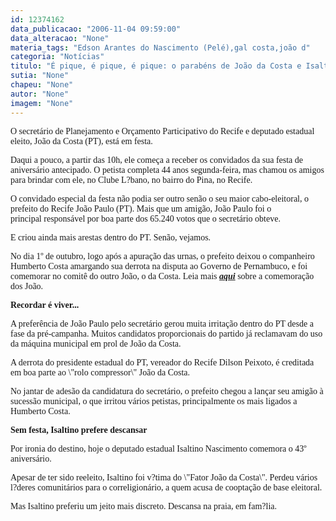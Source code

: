 ```yaml
---
id: 12374162
data_publicacao: "2006-11-04 09:59:00"
data_alteracao: "None"
materia_tags: "Edson Arantes do Nascimento (Pelé),gal costa,joão d"
categoria: "Notícias"
titulo: "É pique, é pique, é pique: o parabéns de João da Costa e Isaltino Nascimento "
sutia: "None"
chapeu: "None"
autor: "None"
imagem: "None"
---
```

<p><P><FONT face=Verdana>O secretário de Planejamento e Orçamento Participativo do Recife e deputado estadual eleito, João da Costa (PT), está em festa.</FONT></P></p>
<p><P><FONT face=Verdana>Daqui a pouco, a partir das 10h, ele começa a receber os convidados da sua festa de aniversário&nbsp;antecipado. O petista completa 44 anos segunda-feira, mas chamou os amigos para brindar com ele,&nbsp;no Clube L?bano, no bairro do Pina, no Recife. </FONT></P></p>
<p><P><FONT face=Verdana>O convidado especial da festa não podia ser outro senão o seu maior cabo-eleitoral, o prefeito do Recife João Paulo (PT).&nbsp;</FONT><FONT face=Verdana>Mais que um amigão, João Paulo foi o principal&nbsp;responsável por&nbsp;boa parte dos 65.240 votos que o secretário obteve. </FONT></P></p>
<p><P><FONT face=Verdana>E criou ainda mais arestas dentro do PT. Senão, vejamos. </FONT></P></p>
<p><P><FONT face=Verdana>No dia 1º de outubro, logo após a apuração das urnas,&nbsp;o prefeito&nbsp;deixou&nbsp;o companheiro Humberto Costa&nbsp;amargando sua&nbsp;derrota na disputa ao Governo de Pernambuco, e foi comemorar no comitê do outro João, o da Costa. </FONT><FONT face=Verdana>Leia mais <STRONG><EM><A href=\"https://jc3.uol.com.br/blogs/jc/2006/10/01/index.php#1989\">aqui</A></EM></STRONG> sobre a comemoração dos João.</FONT></P></p>
<p><P><FONT face=Verdana><STRONG>Recordar é viver...</STRONG></FONT></P></p>
<p><P><FONT face=Verdana>A preferência de João Paulo pelo secretário gerou muita irritação dentro do PT desde a fase da pré-campanha. Muitos candidatos proporcionais do partido já reclamavam do uso da máquina municipal em prol de João da Costa. </FONT></P></p>
<p><P><FONT face=Verdana>A derrota do presidente estadual do PT, vereador do Recife Dilson Peixoto, é creditada em boa parte ao \"rolo compressor\" João da Costa.</FONT></P></p>
<p><P><FONT face=Verdana>No jantar de adesão da candidatura do secretário, o prefeito chegou a lançar seu amigão à sucessão municipal, o que irritou vários petistas, principalmente os mais ligados a Humberto Costa.</FONT></P></p>
<p><P><FONT face=Verdana><STRONG>Sem festa,&nbsp;Isaltino prefere descansar</STRONG></FONT></P></p>
<p><P><FONT face=Verdana>Por ironia do destino, hoje o deputado estadual Isaltino Nascimento&nbsp;comemora o 43º aniversário. </FONT></P></p>
<p><P><FONT face=Verdana>Apesar de ter sido reeleito, Isaltino foi v?tima do&nbsp;\"Fator João da Costa\". Perdeu vários l?deres comunitários para o correligionário, a quem acusa de cooptação de base eleitoral.</FONT></P></p>
<p><P><FONT face=Verdana>Mas Isaltino preferiu um jeito mais discreto.&nbsp;Descansa na praia, em fam?lia.</FONT></P> </p>

